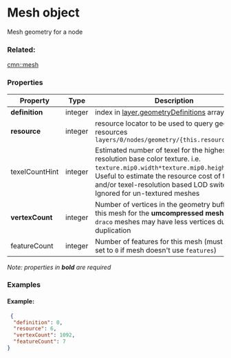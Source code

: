 # Mesh object

Mesh geometry for a node

### Related:

[cmn::mesh](mesh.cmn.md)
### Properties

| Property | Type | Description |
| --- | --- | --- |
| **definition** | integer | index in [layer.geometryDefinitions](3dSceneLayer.cmn.md) array |
| **resource** | integer | resource locator to be used to query geometry resources `layers/0/nodes/geometry/{this.resourceId}/...` |
| texelCountHint | integer | Estimated number of texel for the highest resolution base color texture. i.e. `texture.mip0.width*texture.mip0.height`. Useful to estimate the resource cost of this node and/or texel-resolution based LOD switching. Ignored for un-textured meshes |
| **vertexCount** | integer | Number of vertices in the geometry buffer of this mesh for the **umcompressed mesh buffer**. `draco` meshes may have less vertices due to de-duplication |
| featureCount | integer | Number of features for this mesh (must omit or set to `0` if mesh doesn't use `features`) |

*Note: properties in **bold** are required*

### Examples 

#### Example:  

```json
 {
  "definition": 0,
  "resource": 6,
  "vertexCount": 1092,
  "featureCount": 7
} 
```

